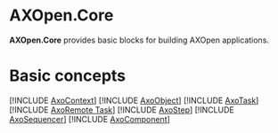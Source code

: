 # **AXOpen.Core**

**AXOpen.Core** provides basic blocks for building AXOpen applications.

# Basic concepts

[!INCLUDE [AxoContext](AXOCONTEXT.md)]
[!INCLUDE [AxoObject](AXOOBJECT.md)]
[!INCLUDE [AxoTask](AXOTASK.md)]
[!INCLUDE [AxoRemote Task](AXOREMOTETASK.md)]
[!INCLUDE [AxoStep](AXOSTEP.md)]
[!INCLUDE [AxoSequencer](AXOSEQUENCER.md)]
[!INCLUDE [AxoComponent](AXOCOMPONENT.md)]